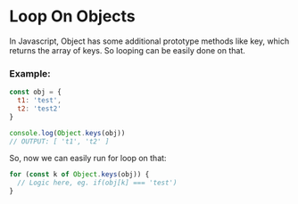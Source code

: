 # Loop On Objects

In Javascript, Object has some additional prototype methods like key, which returns the array of keys. So looping can be easily done on that.

### Example:
```js
const obj = {
  t1: 'test',
  t2: 'test2'
}

console.log(Object.keys(obj))
// OUTPUT: [ 't1', 't2' ]
```
So, now we can easily run for loop on that:
```js
for (const k of Object.keys(obj)) {
  // Logic here, eg. if(obj[k] === 'test')
}
```
